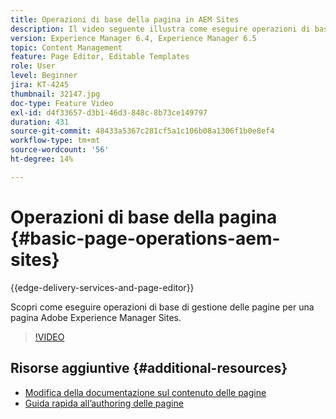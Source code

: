 ```yaml
---
title: Operazioni di base della pagina in AEM Sites
description: Il video seguente illustra come eseguire operazioni di base di gestione delle pagine per una pagina Adobe Experience Manager Sites.
version: Experience Manager 6.4, Experience Manager 6.5
topic: Content Management
feature: Page Editor, Editable Templates
role: User
level: Beginner
jira: KT-4245
thumbnail: 32147.jpg
doc-type: Feature Video
exl-id: d4f33657-d3b1-46d3-848c-8b73ce149797
duration: 431
source-git-commit: 48433a5367c281cf5a1c106b08a1306f1b0e8ef4
workflow-type: tm+mt
source-wordcount: '56'
ht-degree: 14%

---
```


# Operazioni di base della pagina {#basic-page-operations-aem-sites}

{{edge-delivery-services-and-page-editor}}

Scopri come eseguire operazioni di base di gestione delle pagine per una pagina Adobe Experience Manager Sites.

>[!VIDEO](https://video.tv.adobe.com/v/37206?quality=12&learn=on&captions=ita)


## Risorse aggiuntive {#additional-resources}

* [Modifica della documentazione sul contenuto delle pagine](https://experienceleague.adobe.com/docs/experience-manager-65/authoring/authoring/editing-content.html?lang=it)
* [Guida rapida all’authoring delle pagine](https://experienceleague.adobe.com/docs/experience-manager-cloud-service/sites/authoring/getting-started/quick-start.html?lang=it)

